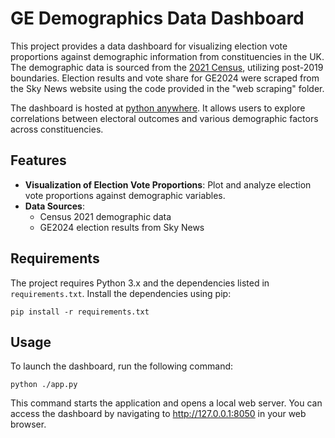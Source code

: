 # GE Demographics Data Dashboard

This project provides a data dashboard for visualizing election vote proportions against demographic information from constituencies in the UK. The demographic data is sourced from the [2021 Census](https://www.ons.gov.uk/datasets/create), utilizing post-2019 boundaries. Election results and vote share for GE2024 were scraped from the Sky News website using the code provided in the "web scraping" folder.

The dashboard is hosted at [python anywhere](https://cmwoodley.pythonanywhere.com). It allows users to explore correlations between electoral outcomes and various demographic factors across constituencies.

## Features

- **Visualization of Election Vote Proportions**: Plot and analyze election vote proportions against demographic variables.
- **Data Sources**:
  - Census 2021 demographic data
  - GE2024 election results from Sky News

## Requirements

The project requires Python 3.x and the dependencies listed in `requirements.txt`. Install the dependencies using pip:

```
pip install -r requirements.txt
```

## Usage

To launch the dashboard, run the following command:

```
python ./app.py
```

This command starts the application and opens a local web server. You can access the dashboard by navigating to http://127.0.0.1:8050 in your web browser.


